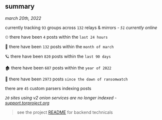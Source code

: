 
## summary
_march 20th, 2022_

currently tracking `93` groups across `132` relays & mirrors - _`51` currently online_

⏲ there have been `4` posts within the `last 24 hours`

🦈 there have been `132` posts within the `month of march`

🪐 there have been `820` posts within the `last 90 days`

🏚 there have been `687` posts within the `year of 2022`

🦕 there have been `2973` posts `since the dawn of ransomwatch`

there are `45` custom parsers indexing posts

_`20` sites using v2 onion services are no longer indexed - [support.torproject.org](https://support.torproject.org/onionservices/v2-deprecation/)_

> see the project [README](https://github.com/thetanz/ransomwatch#ransomwatch--) for backend technicals
